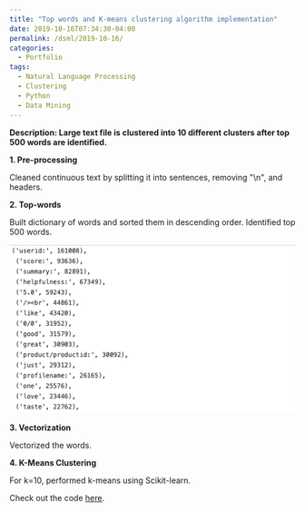 ```yaml
---
title: "Top words and K-means clustering algorithm implementation"
date: 2019-10-16T07:34:30-04:00
permalink: /dsml/2019-10-16/
categories:
  - Portfolio
tags:
  - Natural Language Processing
  - Clustering
  - Python
  - Data Mining
---
```

**Description: Large text file is clustered into 10 different clusters after top 500 words are identified.**

**1. Pre-processing**

Cleaned continuous text by splitting it into sentences, removing "\n", and headers.

**2. Top-words**

Built dictionary of words and sorted them in descending order. Identified top 500 words.

<img src="/assets/images/advanced-data-mining/HW2.png?raw=true"/>

**3. Vectorization**

Vectorized the words.

**4. K-Means Clustering**

For k=10, performed k-means using Scikit-learn.

Check out the code [here](https://github.com/Advaitiyer/advanced-data-mining/tree/master/HW2).
